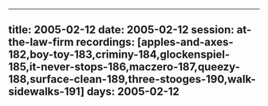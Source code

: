 
---
title: 2005-02-12
date:  2005-02-12
session: at-the-law-firm
recordings: [apples-and-axes-182,boy-toy-183,criminy-184,glockenspiel-185,it-never-stops-186,maczero-187,queezy-188,surface-clean-189,three-stooges-190,walk-sidewalks-191]
days: 2005-02-12
---
